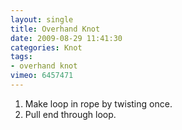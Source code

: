 ```yaml
---
layout: single
title: Overhand Knot
date: 2009-08-29 11:41:30
categories: Knot
tags:
- overhand knot
vimeo: 6457471
---
```


1. Make loop in rope by twisting once.
1. Pull end through loop.

